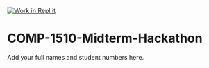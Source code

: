 [![Work in Repl.it](https://classroom.github.com/assets/work-in-replit-14baed9a392b3a25080506f3b7b6d57f295ec2978f6f33ec97e36a161684cbe9.svg)](https://classroom.github.com/online_ide?assignment_repo_id=312481&assignment_repo_type=GroupAssignmentRepo)
# COMP-1510-Midterm-Hackathon

Add your full names and student numbers here.
